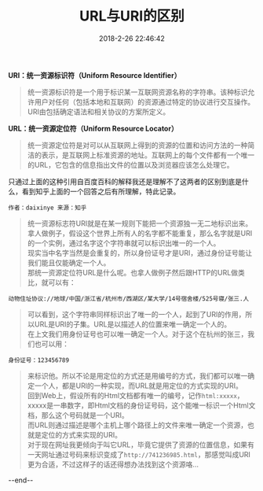 ﻿---
layout:         post
title:          URL与URI的区别
subtitle:
card-image:     
date:           2018-2-26 22:46:42
tags:           网络
post-card-type: article
---



**URI：统一资源标识符（Uniform Resource Identifier）**

> 统一资源标识符是一个用于标识某一互联网资源名称的字符串。该种标识允许用户对任何（包括本地和互联网）的资源通过特定的协议进行交互操作。URI由包括确定语法和相关协议的方案所定义。

**URL：统一资源定位符（Uniform Resource Locator）**

> 统一资源定位符是对可以从互联网上得到的资源的位置和访问方法的一种简洁的表示，是互联网上标准资源的地址。互联网上的每个文件都有一个唯一的URL，它包含的信息指出文件的位置以及浏览器应该怎么处理它。


只通过上面的这种引用自百度百科的解释我还是理解不了这两者的区别到底是什么，看到知乎上面的一个回答之后有所理解，特此记录。

> 
    作者：daixinye 来源：知乎
> 
>统一资源标志符URI就是在某一规则下能把一个资源独一无二地标识出来。  
>拿人做例子，假设这个世界上所有人的名字都不能重复，那么名字就是URI的一个实例，通过名字这个字符串就可以标识出唯一的一个人。  
>现实当中名字当然是会重复的，所以身份证号才是URI，通过身份证号能让我们能且仅能确定一个人。  
>那统一资源定位符URL是什么呢。也拿人做例子然后跟HTTP的URL做类比，就可以有：
> 
`动物住址协议://地球/中国/浙江省/杭州市/西湖区/某大学/14号宿舍楼/525号寝/张三.人`
> 
>可以看到，这个字符串同样标识出了唯一的一个人，起到了URI的作用，所以URL是URI的子集。URL是以描述人的位置来唯一确定一个人的。  
>在上文我们用身份证号也可以唯一确定一个人。对于这个在杭州的张三，我们也可以用：
> 
`身份证号：123456789`
> 
>来标识他。所以不论是用定位的方式还是用编号的方式，我们都可以唯一确定一个人，都是URl的一种实现，而URL就是用定位的方式实现的URI。  
>回到Web上，假设所有的Html文档都有唯一的编号，记作`html:xxxxx`，xxxxx是一串数字，即Html文档的身份证号码，这个能唯一标识一个Html文档，那么这个号码就是一个URI。  
>而URL则通过描述是哪个主机上哪个路径上的文件来唯一确定一个资源，也就是定位的方式来实现的URI。  
>对于现在网址我更倾向于叫它URL，毕竟它提供了资源的位置信息，如果有一天网址通过号码来标识变成了`http://741236985.html`，那感觉叫成URI更为合适，不过这样子的话还得想办法找到这个资源咯…

--end--



